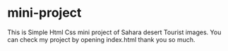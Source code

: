 # mini-project
This is Simple Html Css mini project of Sahara desert Tourist images.
You can check my project by opening index.html
thank you so much.
